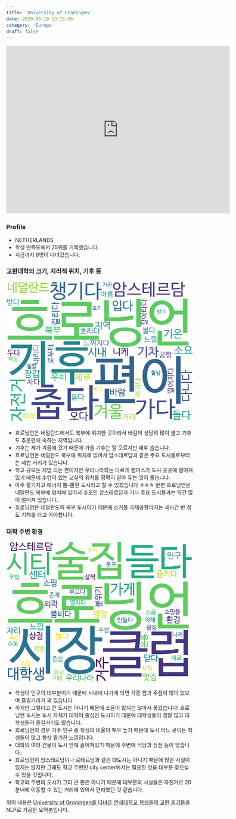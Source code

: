 ```yaml
---
title: 'University of Groningen'
date: 2020-08-19 13:15:36
category: 'Europe'
draft: false
---
```


<iframe
width="600"
height="450"
frameborder="0" style="border:0"
src="https://www.google.com/maps/embed/v1/place?key=AIzaSyC9e1AME-pVmWC4hBpFdu5S4dKzyepa3HQ&q=University+of+Groningen&center=53.219263399999996,6.5629872&zoom=14" allowfullscreen>
</iframe>

### Profile

* NETHERLANDS
* 학생 만족도에서 25위를 기록했습니다.
* 지금까지 8명이 다녀갔습니다. 

### 교환대학의 크기, 지리적 위치, 기후 등

![gen_info-WordCloud](../univ_wordclouds_okt/gen_info/US000290_gen_info_okt.png)

* 흐로닝언은 네덜란드에서도 북부에 위치한 곳이라서 바람이 상당히 많이 불고 기후도 추운편에 속하는 지역입니다.
* 기후는 제가 겨울에 갔기 때문에 가을 기후는 잘 모르지만 매우 춥습니다.
* 흐로닝언은 네덜란드 북부에 위치해 있어서 암스테르담과 같은 주요 도시들로부터는 제법 거리가 있습니다.
* 학교 규모는 제법 되는 편이지만 우리나라와는 다르게 캠퍼스가 도시 곳곳에 떨어져 있기 때문에 수업이 있는 교실의 위치를 정확히 알아 두는 것이 좋습니다.
* 아주 활기차고 에너지 뿜-뿜한 도시라고 할 수 있겠습니다 ㅎㅎㅎ 한편 흐로닝언은 네덜란드 북부에 위치해 있어서 수도인 암스테르담과 기타 주요 도시들과는 약간 많이 떨어져 있습니다.
* 흐로닝언은 네덜란드의 북부 도시이기 때문에 스키폴 국제공항까지는 세시간 반 정도 기차를 타고 가야합니다.


### 대학 주변 환경

![env_info-WordCloud](../univ_wordclouds_okt/env_info/US000290_env_info_okt.png)

* 학생이 인구의 대부분이기 때문에 시내에 나가게 되면 각종 펍과 주점이 많이 있으며 즐길거리가 꽤 있습니다.
* 하지만 그렇다고 큰 도시는 아니기 때문에 소음이 많지는 않아서 좋았습니다! 흐로닝언 도시는 도시 자체가 대학이 중심인 도시이기 때문에 대학생들이 정말 많고 대학생들이 즐길거리도 많습니다.
* 흐로닝언의 경우 거주 인구 중 학생의 비율이 매우 높기 때문에 도시 어느 곳이든 학생들이 많고 항상 활기찬 느낌입니다.
* 대학의 여러 건물이 도시 안에 흩어져있기 때문에 주변에 식당과 상점 등이 많습니다.
* 흐로닝언이 암스테르담이나 로테르담과 같은 대도시는 아니기 때문에 많은 시설이 있지는 않지만 그래도 학교 주변인 city center에서는 필요한 것을 대부분 찾으실 수 있을 것입니다.
* 학교와 주변의 도시가 그리 큰 편은 아니기 때문에 대부분의 시설들은 자전거로 20분내에 이동할 수 있는 거리에 있어서 편리했던 것 같습니다.


위의 내용은 [University of Groningen를 다녀온 연세대학교 학생들의 교환 후기들을](http://oia.yonsei.ac.kr/partner/expReport.asp?ucode=US000290&bgbn=A) NLP로 가공한 요약본입니다. 
